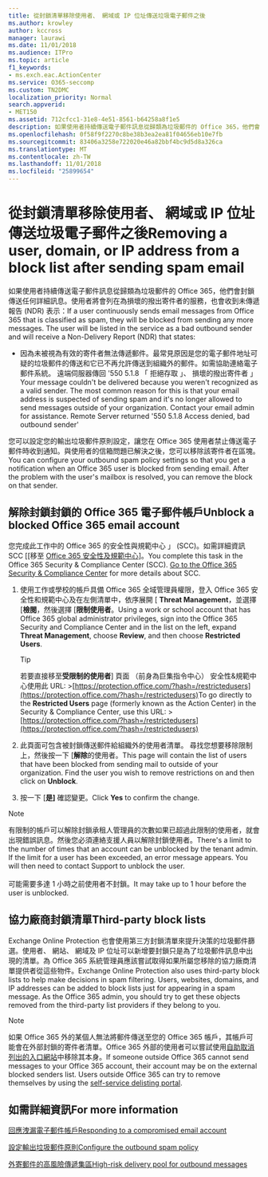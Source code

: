 ```yaml
---
title: 從封鎖清單移除使用者、 網域或 IP 位址傳送垃圾電子郵件之後
ms.author: krowley
author: kccross
manager: laurawi
ms.date: 11/01/2018
ms.audience: ITPro
ms.topic: article
f1_keywords:
- ms.exch.eac.ActionCenter
ms.service: O365-seccomp
ms.custom: TN2DMC
localization_priority: Normal
search.appverid:
- MET150
ms.assetid: 712cfcc1-31e8-4e51-8561-b64258a8f1e5
description: 如果使用者持續傳送電子郵件訊息從歸類為垃圾郵件的 Office 365，他們會封鎖傳送任何詳細訊息。
ms.openlocfilehash: 0f58f9f2270c8be38b3ea2ea81f04656eb10e7fb
ms.sourcegitcommit: 83406a3258e722020e46a82bbf4bc9d5d8a326ca
ms.translationtype: MT
ms.contentlocale: zh-TW
ms.lasthandoff: 11/01/2018
ms.locfileid: "25899654"
---
```

# <a name="removing-a-user-domain-or-ip-address-from-a-block-list-after-sending-spam-email"></a><span data-ttu-id="31501-103">從封鎖清單移除使用者、 網域或 IP 位址傳送垃圾電子郵件之後</span><span class="sxs-lookup"><span data-stu-id="31501-103">Removing a user, domain, or IP address from a block list after sending spam email</span></span>

<span data-ttu-id="31501-p101">如果使用者持續傳送電子郵件訊息從歸類為垃圾郵件的 Office 365，他們會封鎖傳送任何詳細訊息。使用者將會列在為損壞的撥出寄件者的服務，也會收到未傳遞報告 (NDR) 表示：</span><span class="sxs-lookup"><span data-stu-id="31501-p101">If a user continuously sends email messages from Office 365 that is classified as spam, they will be blocked from sending any more messages. The user will be listed in the service as a bad outbound sender and will receive a Non-Delivery Report (NDR) that states:</span></span>

- <span data-ttu-id="31501-p102">因為未被視為有效的寄件者無法傳遞郵件。最常見原因是您的電子郵件地址可疑的垃圾郵件的傳送和它已不再允許傳送到組織外的郵件。如需協助連絡電子郵件系統。 遠端伺服器傳回 '550 5.1.8 「 拒絕存取 」、 損壞的撥出寄件者 」</span><span class="sxs-lookup"><span data-stu-id="31501-p102">Your message couldn't be delivered because you weren't recognized as a valid sender. The most common reason for this is that your email address is suspected of sending spam and it's no longer allowed to send messages outside of your organization. Contact your email admin for assistance.  Remote Server returned '550 5.1.8 Access denied, bad outbound sender'</span></span>

<span data-ttu-id="31501-p103">您可以設定您的輸出垃圾郵件原則設定，讓您在 Office 365 使用者禁止傳送電子郵件時收到通知。與使用者的信箱問題已解決之後，您可以移除該寄件者在區塊。</span><span class="sxs-lookup"><span data-stu-id="31501-p103">You can configure your outbound spam policy settings so that you get a notification when an Office 365 user is blocked from sending email. After the problem with the user's mailbox is resolved, you can remove the block on that sender.</span></span>
  
## <a name="unblock-a-blocked-office-365-email-account"></a><span data-ttu-id="31501-112">解除封鎖封鎖的 Office 365 電子郵件帳戶</span><span class="sxs-lookup"><span data-stu-id="31501-112">Unblock a blocked Office 365 email account</span></span>

<span data-ttu-id="31501-p104">您完成此工作中的 Office 365 的安全性與規範中心 」 (SCC)。如需詳細資訊 SCC [[移至 [Office 365 安全性及規範中心](go-to-the-securitycompliance-center.md)]。</span><span class="sxs-lookup"><span data-stu-id="31501-p104">You complete this task in the Office 365 Security & Compliance Center (SCC). [Go to the Office 365 Security & Compliance Center](go-to-the-securitycompliance-center.md) for more details about SCC.</span></span>

1. <span data-ttu-id="31501-115">使用工作或學校的帳戶具備 Office 365 全域管理員權限，登入 Office 365 安全性和規範中心及在左側清單中，依序展開 [ **Threat Management**，並選擇 [**檢閱**，然後選擇 [**限制使用者**。</span><span class="sxs-lookup"><span data-stu-id="31501-115">Using a work or school account that has Office 365 global administrator privileges, sign into the Office 365 Security and Compliance Center and in the list on the left, expand **Threat Management**, choose **Review**, and then choose **Restricted Users**.</span></span>
    
    > [!TIP]
    > <span data-ttu-id="31501-116">若要直接移至**受限制的使用者**] 頁面 （前身為巨集指令中心） 安全性&amp;規範中心使用此 URL: >[https://protection.office.com/?hash=/restrictedusers](https://protection.office.com/?hash=/restrictedusers)</span><span class="sxs-lookup"><span data-stu-id="31501-116">To go directly to the **Restricted Users** page (formerly known as the Action Center) in the Security &amp; Compliance Center, use this URL: > [https://protection.office.com/?hash=/restrictedusers](https://protection.office.com/?hash=/restrictedusers)</span></span>

2. <span data-ttu-id="31501-p105">此頁面可包含被封鎖傳送郵件給組織外的使用者清單。 尋找您想要移除限制上，然後按一下 [**解除**的使用者。</span><span class="sxs-lookup"><span data-stu-id="31501-p105">This page will contain the list of users that have been blocked from sending mail to outside of your organization.  Find the user you wish to remove restrictions on and then click on **Unblock**.</span></span>

3. <span data-ttu-id="31501-119">按一下 [**是]** 確認變更。</span><span class="sxs-lookup"><span data-stu-id="31501-119">Click **Yes** to confirm the change.</span></span> 
    
> [!NOTE]
> <span data-ttu-id="31501-p106">有限制的帳戶可以解除封鎖承租人管理員的次數如果已超過此限制的使用者，就會出現錯誤訊息。然後您必須連絡支援人員以解除封鎖使用者。</span><span class="sxs-lookup"><span data-stu-id="31501-p106">There's a limit to the number of times that an account can be unblocked by the tenant admin. If the limit for a user has been exceeded, an error message appears. You will then need to contact Support to unblock the user.</span></span></br></br> <span data-ttu-id="31501-122">可能需要多達 1 小時之前使用者不封鎖。</span><span class="sxs-lookup"><span data-stu-id="31501-122">It may take up to 1 hour before the user is unblocked.</span></span>
  
## <a name="third-party-block-lists"></a><span data-ttu-id="31501-123">協力廠商封鎖清單</span><span class="sxs-lookup"><span data-stu-id="31501-123">Third-party block lists</span></span>

<span data-ttu-id="31501-p107">Exchange Online Protection 也會使用第三方封鎖清單來提升決策的垃圾郵件篩選。使用者、 網站、 網域及 IP 位址可以新增要封鎖只是為了垃圾郵件訊息中出現的清單。為 Office 365 系統管理員應該嘗試取得如果所屬您移除的協力廠商清單提供者從這些物件。</span><span class="sxs-lookup"><span data-stu-id="31501-p107">Exchange Online Protection also uses third-party block lists to help make decisions in spam filtering. Users, websites, domains, and IP addresses can be added to block lists just for appearing in a spam message. As the Office 365 admin, you should try to get these objects removed from the third-party list providers if they belong to you.</span></span>

> [!NOTE]
> <span data-ttu-id="31501-p108">如果 Office 365 外的某個人無法將郵件傳送至您的 Office 365 帳戶，其帳戶可能會在外部封鎖的寄件者清單。Office 365 外部的使用者可以嘗試使用[自助取消列出的入口網站](https://docs.microsoft.com/en-us/office365/SecurityCompliance/use-the-delist-portal-to-remove-yourself-from-the-office-365-blocked-senders-lis)中移除其本身。</span><span class="sxs-lookup"><span data-stu-id="31501-p108">If someone outside Office 365 cannot send messages to your Office 365 account, their account may be on the external blocked senders list. Users outside Office 365 can try to remove themselves by using the [self-service delisting portal](https://docs.microsoft.com/en-us/office365/SecurityCompliance/use-the-delist-portal-to-remove-yourself-from-the-office-365-blocked-senders-lis).</span></span> 

## <a name="for-more-information"></a><span data-ttu-id="31501-129">如需詳細資訊</span><span class="sxs-lookup"><span data-stu-id="31501-129">For more information</span></span>

[<span data-ttu-id="31501-130">回應洩漏電子郵件帳戶</span><span class="sxs-lookup"><span data-stu-id="31501-130">Responding to a compromised email account</span></span>](responding-to-a-compromised-email-account.md)

[<span data-ttu-id="31501-131">設定輸出垃圾郵件原則</span><span class="sxs-lookup"><span data-stu-id="31501-131">Configure the outbound spam policy</span></span>](configure-the-outbound-spam-policy.md)
  
[<span data-ttu-id="31501-132">外寄郵件的高風險傳遞集區</span><span class="sxs-lookup"><span data-stu-id="31501-132">High-risk delivery pool for outbound messages</span></span>](high-risk-delivery-pool-for-outbound-messages.md)

  

  

